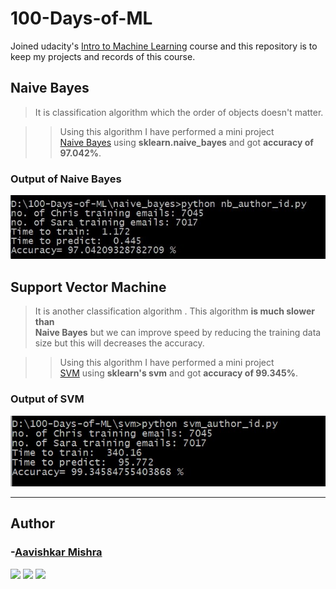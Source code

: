 # 100-Days-of-ML
Joined udacity's [Intro to Machine Learning](https://www.udacity.com/course/intro-to-machine-learning--ud120) course and this repository is to keep my projects and records of this course.

## Naive Bayes
>It is classification algorithm which the order of objects doesn't matter.

>>Using this algorithm I have performed a mini project  
>>[Naive Bayes](/naive_bayes/nb_author_id.py) using **sklearn.naive_bayes** and got **accuracy of 97.042%**.

### Output of Naive Bayes
![Naive Bayes Output](/naive_bayes/nb_author_id_output.jpg "Naive Bayes Output")

## Support Vector Machine  
>It is another classification algorithm . This algorithm **is much slower than**  
>**Naive Bayes** but we can improve speed by reducing the training data size
>but this will decreases the accuracy.

>>Using this algorithm I have performed a mini project  
>>[SVM](/svm/svm_author_id.py) using **sklearn's svm** and got **accuracy of 99.345%**.

### Output of SVM
![SVM Output](/svm/svm_author_id_output.jpg "SVM Output")


<hr>

## Author

### -[Aavishkar Mishra](https://github.com/aavishkarmishra)
[<img src="https://image.flaticon.com/icons/svg/185/185964.svg" width="35" padding="10">](https://www.linkedin.com/in/aavishkarmishra/)
[<img src="https://image.flaticon.com/icons/svg/185/185981.svg" width="35" padding="10">](https://www.facebook.com/aavishkarmishra)
[<img src="https://image.flaticon.com/icons/svg/185/185985.svg" width="35" padding="10">](https://www.instagram.com/aavishkar_mishra/)
